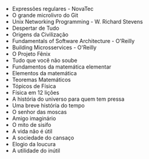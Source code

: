 - Expressões regulares - NovaTec
- O grande microlivro do Git 
- Unix Networking Programming - W. Richard Stevens
- Despertar de Tudo
- Origens da Civilização 
- Fundamentals of Software Architecture - O'Reilly
- Building Microsservices - O'Reilly 
- O Projeto Fênix
- Tudo que você não soube
- Fundamentos da matemática elementar
- Elementos da matemática
- Teoremas Matemáticos
- Tópicos de Física
- Física em 12 lições
- A história do universo para quem tem pressa
- Uma breve história do tempo
- O senhor das moscas
- Amigo imaginário
- O mito de sisifo 
- A vida não é útil
- A sociedade do cansaço 
- Elogio da loucura
- A utilidade do inútil